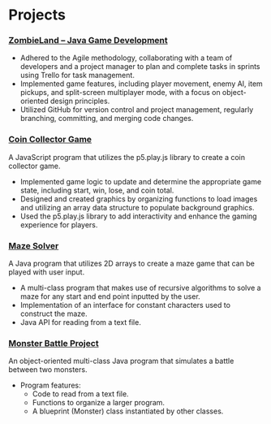 # Projects
### [ZombieLand – Java Game Development](https://a-r-t.github.io/SER225-Project-Website/semesters/fall2022/teams/project-z)
-	Adhered to the Agile methodology, collaborating with a team of developers and a project manager to plan and complete tasks in sprints using Trello for task management.
-	Implemented game features, including player movement, enemy AI, item pickups, and split-screen multiplayer mode, with a focus on object-oriented design principles.
-	Utilized GitHub for version control and project management, regularly branching, committing, and merging code changes.

### [Coin Collector Game](https://editor.p5js.org/GDD140-m_nova/sketches/UIPqnDNoE)
A JavaScript program that utilizes the p5.play.js library to create a coin collector game.
-	Implemented game logic to update and determine the appropriate game state, including start, win, lose, and coin total.
-	Designed and created graphics by organizing functions to load images and utilizing an array data structure to populate background graphics.
- Used the p5.play.js library to add interactivity and enhance the gaming experience for players.

### [Maze Solver](https://github.com/NovaMatthew/MazeSolver)
A Java program that utilizes 2D arrays to create a maze game that can be played with user input.
- A multi-class program that makes use of recursive algorithms to solve a maze for any start and end point inputted by the user. 
-	Implementation of an interface for constant characters used to construct the maze. 
-	Java API for reading from a text file.

### [Monster Battle Project](https://github.com/NovaMatthew/MonsterBattleSimulator)
An object-oriented multi-class Java program that simulates a battle between two monsters.
  - Program features:
    - Code to read from a text file.
    - Functions to organize a larger program.
    - A blueprint (Monster) class instantiated by other classes.
 





